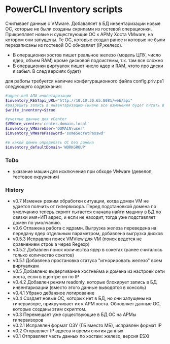 # PowerCLI Inventory scripts
Считывает данные с VMware. Добаваляет в БД инвентаризации новые ОС, которые не были созданы скрипами из гостевой операционки. Прикрепляет новые и существующие ОС к АРМу Хоста VMware, на котором они запущены. Те ОС, которые создал ранее и которые не были перезаписаны из гостевой ОС обновляет (IP,железо).  
 * В операционки хостов пишет реальное железо (модель ЦПУ, число ядер, объем RAM) кроме дисковой подсистемы, т.к. там все сложно
 * В операционки виртуалок пишет число ядер и RAM, чтото про диски я забыл. В след версиях будет)
 
для работы требуется наличие конфигурационного файла config.priv.ps1 следующего содержания:
```powershell
#адрес веб АПИ инвентаризации
$inventory_RESTapi_URL="http://10.10.30.65:8081/web/api"
#разрешить запись в инвентаризацию (иначе все изменения будет писать в консоль)
$write_inventory=$true

#учетные данные для vCenter
$VMWare_vcenter='center.domain.local'
$inventory_VMWareUser='DOMAIN\user'
$inventory_VMWarePassword='someSecretPasswd'

#в какой домен определять ОС без домена
$inventory_defaultDomain='WORKGROUP' 

```
### ToDo
 * указание машин для исключения при обходе VMware (девелоп, тестовое окружения)
### History
 * v0.7 Изменен режим обработки ситуации, когда домен VM не удается полчить от гипервизора. Перед подстановкой домена по умолчанию теперь скрипт пытается сначала найти машину в БД по связки имя+ИП адрес, и если не находит, тогда уже подставляет домен по умолчанию.
 * v0.6 Отлажена работа с ядрами. Выгрузка железа переведена на передачу ядер отдельным параметром, добавлена выгрузка дисков
 * v0.5.3 Исправлен поиск VMView для VM (поиск ведется не сравнением строк а через Regexp)
 * v0.5.2 Добавлен поиск количества ядер в сокетах (ранее считалось только количество сокетов)
 * v0.5.1 Добавлена простановка статуса "игнорировать железо" всем виртуалкам
 * v0.5 Добавлено выдергивание хостнейма и домена из настроек сети хоста, если в вцентре он по IP
 * v0.4.2 Добавлен режим readonly, которые блокирует запись в БД инвентаризации (вместо этого данные выводятся в консоль)
 * v0.4.1 Убрано дебажное логирование
 * v0.4 Создает новые ОС, которых нет в БД, но они запущены на гипервизоре, прикручивает их к АРМ хоста. Обновляет данные ОС, которые созданы этим скриптом.
 * v0.3 Перемещает уже существующие в БД OC на АРМы гипервизоров
 * v0.2.1 Исправлен формат ОЗУ (ГБ вместо МБ), исправлен формат IP
 * v0.2 Отправляет IP адреса и время снятия данных
 * v0.1 Отправляет часть данных по хостам: железо, версия ESXi
